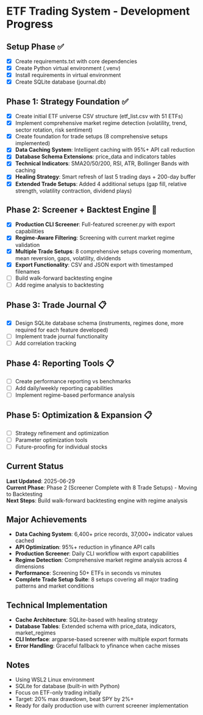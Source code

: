 # ETF Trading System - Development Progress

## Setup Phase ✅
- [x] Create requirements.txt with core dependencies
- [x] Create Python virtual environment (.venv) 
- [x] Install requirements in virtual environment
- [x] Create SQLite database (journal.db)

## Phase 1: Strategy Foundation ✅
- [x] Create initial ETF universe CSV structure (etf_list.csv with 51 ETFs)
- [x] Implement comprehensive market regime detection (volatility, trend, sector rotation, risk sentiment)
- [x] Create foundation for trade setups (8 comprehensive setups implemented)
- [x] **Data Caching System**: Intelligent caching with 95%+ API call reduction
- [x] **Database Schema Extensions**: price_data and indicators tables
- [x] **Technical Indicators**: SMA20/50/200, RSI, ATR, Bollinger Bands with caching
- [x] **Healing Strategy**: Smart refresh of last 5 trading days + 200-day buffer
- [x] **Extended Trade Setups**: Added 4 additional setups (gap fill, relative strength, volatility contraction, dividend plays)

## Phase 2: Screener + Backtest Engine 🔄
- [x] **Production CLI Screener**: Full-featured screener.py with export capabilities
- [x] **Regime-Aware Filtering**: Screening with current market regime validation
- [x] **Multiple Trade Setups**: 8 comprehensive setups covering momentum, mean reversion, gaps, volatility, dividends
- [x] **Export Functionality**: CSV and JSON export with timestamped filenames
- [ ] Build walk-forward backtesting engine
- [ ] Add regime analysis to backtesting

## Phase 3: Trade Journal 📋
- [x] Design SQLite database schema (instruments, regimes done, more required for each feature developed)
- [ ] Implement trade journal functionality
- [ ] Add correlation tracking

## Phase 4: Reporting Tools 📋
- [ ] Create performance reporting vs benchmarks
- [ ] Add daily/weekly reporting capabilities
- [ ] Implement regime-based performance analysis

## Phase 5: Optimization & Expansion 📋
- [ ] Strategy refinement and optimization
- [ ] Parameter optimization tools
- [ ] Future-proofing for individual stocks

## Current Status
**Last Updated**: 2025-06-29  
**Current Phase**: Phase 2 (Screener Complete with 8 Trade Setups) - Moving to Backtesting  
**Next Steps**: Build walk-forward backtesting engine with regime analysis

## Major Achievements
- **Data Caching System**: 6,400+ price records, 37,000+ indicator values cached
- **API Optimization**: 95%+ reduction in yfinance API calls
- **Production Screener**: Daily CLI workflow with export capabilities
- **Regime Detection**: Comprehensive market regime analysis across 4 dimensions
- **Performance**: Screening 50+ ETFs in seconds vs minutes
- **Complete Trade Setup Suite**: 8 setups covering all major trading patterns and market conditions

## Technical Implementation
- **Cache Architecture**: SQLite-based with healing strategy
- **Database Tables**: Extended schema with price_data, indicators, market_regimes
- **CLI Interface**: argparse-based screener with multiple export formats
- **Error Handling**: Graceful fallback to yfinance when cache misses

## Notes
- Using WSL2 Linux environment
- SQLite for database (built-in with Python)
- Focus on ETF-only trading initially
- Target: 20% max drawdown, beat SPY by 2%+
- Ready for daily production use with current screener implementation